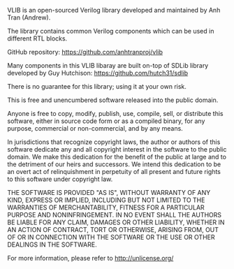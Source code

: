 VLIB is an open-sourced Verilog library developed and maintained by Anh Tran (Andrew).

The library contains common Verilog components which can be used in different RTL blocks.

GitHub repository: https://github.com/anhtranproj/vlib

Many components in this VLIB libaray are built on-top of SDLib library developed by Guy Hutchison:
https://github.com/hutch31/sdlib

There is no guarantee for this library; using it at your own risk.

This is free and unencumbered software released into the public domain.

Anyone is free to copy, modify, publish, use, compile, sell, or
distribute this software, either in source code form or as a compiled
binary, for any purpose, commercial or non-commercial, and by any
means.

In jurisdictions that recognize copyright laws, the author or authors
of this software dedicate any and all copyright interest in the
software to the public domain. We make this dedication for the benefit
of the public at large and to the detriment of our heirs and
successors. We intend this dedication to be an overt act of
relinquishment in perpetuity of all present and future rights to this
software under copyright law.

THE SOFTWARE IS PROVIDED "AS IS", WITHOUT WARRANTY OF ANY KIND,
EXPRESS OR IMPLIED, INCLUDING BUT NOT LIMITED TO THE WARRANTIES OF
MERCHANTABILITY, FITNESS FOR A PARTICULAR PURPOSE AND NONINFRINGEMENT.
IN NO EVENT SHALL THE AUTHORS BE LIABLE FOR ANY CLAIM, DAMAGES OR
OTHER LIABILITY, WHETHER IN AN ACTION OF CONTRACT, TORT OR OTHERWISE,
ARISING FROM, OUT OF OR IN CONNECTION WITH THE SOFTWARE OR THE USE OR
OTHER DEALINGS IN THE SOFTWARE.

For more information, please refer to <http://unlicense.org/> 

